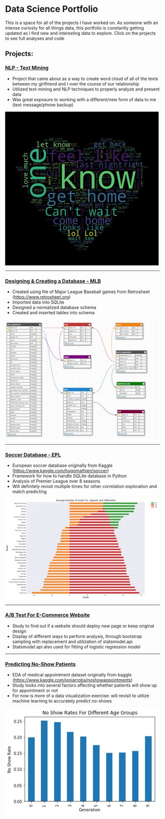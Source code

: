 # Data Science Portfolio

This is a space for all of the projects I have worked on. As someone with an intense curiosty for all things data, this portfolio is constantly getting updated as I find new and interesting data to explore. Click on the projects to see full analyses and code

## Projects:

### [NLP - Text Mining](https://github.com/EricArthur/Data-Science-Portfolio/blob/master/NLP%20Text%20Mining/NLP%20-%20Text%20Mining.ipynb)
* Project that came about as a way to create word cloud of all of the texts between my girlfriend and I over the course of our relationship
* Utilized text-mining and NLP techniques to properly analyze and present data
* Was great exposure to working with a different/new form of data to me (text message/phone backup)
<img src="NLP%20Text%20Mining/Word%20Cloud.jpg" width="500">

---

### [Designing & Creating a Database - MLB](https://github.com/EricArthur/Data-Science-Portfolio/blob/master/MLB%20Database/Designing%20%26%20Creating%20a%20Database.ipynb)
* Created using file of Major League Baseball games from Retrosheet (https://www.retrosheet.org)
* Imported data into SQLite
* Designed a normalized database schema
* Created and inserted tables into schema
<img src="/MLB%20Database/images/MLBdb_schema.PNG" width="500">

---

### [Soccer Database - EPL](https://github.com/EricArthur/Data-Science-Portfolio/blob/master/Soccer%20Database/Soccer%20Database%20-%20EDA.ipynb)
* European soccer database originally from Kaggle (https://www.kaggle.com/hugomathien/soccer)
* Framework for how to handle SQLite database in Python
* Analysis of Premier League over 8 seasons
* Will definitely revisit multiple times for other correlation exploration and match predicting
<img src="Soccer%20Database/Avg%20Num%20of%20GF,%20GA,%20GD.png" width="500">

---

### [A/B Test For E-Commerce Website](https://github.com/EricArthur/Data-Science-Portfolio/blob/master/A-B%20Test/A-B%20Test%20For%20E-Commerce%20Website.ipynb)
* Study to find out if a website should deploy new page or keep original design
* Display of different ways to perform analysis, through bootstrap sampling with replacement and utilization of statsmodel.api
* Statsmodel.api also used for fitting of logistic regression model

---

### [Predicting No-Show Patients](https://github.com/EricArthur/Data-Science-Portfolio/blob/master/No-Show%20Doctor%20Appointments/Medical%20Appointments.ipynb)
* EDA of medical appointment dataset originally from kaggle (https://www.kaggle.com/joniarroba/noshowappointments)
* Study looks into several factors affecting whether patients will show up for appointment or not
* For now is more of a data visualization exercise: will revisit to utilize machine learning to accurately predict no-shows
<img src="No-Show%20Doctor%20Appointments/No%20Show%20Rates%20For%20Different%20Age%20Groups.png" width="500">



